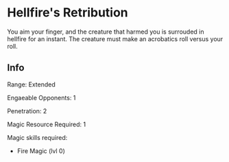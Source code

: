 # Hellfire's Retribution

You aim your finger, and the creature that harmed you is surrouded in hellfire for an instant. The creature must make an acrobatics roll versus your roll.

## Info

Range: Extended

Engaeable Opponents: 1

Penetration: 2

Magic Resource Required: 1

Magic skills required:

- Fire Magic (lvl 0)
